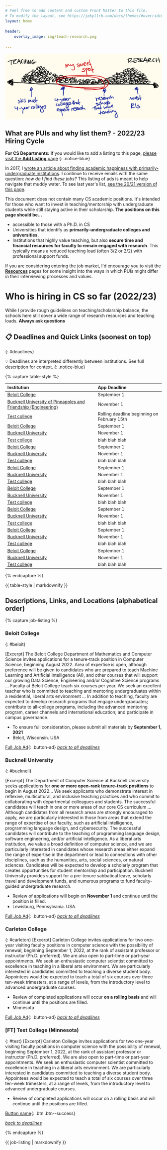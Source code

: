 ```yaml
---
# Feel free to add content and custom Front Matter to this file.
# To modify the layout, see https://jekyllrb.com/docs/themes/#overriding-theme-defaults
layout: home

header: 
    overlay_image: img/teach-research.png

---
```

![continuum of teaching and research](img/teach-research.png)



## What are PUIs and why list them? - 2022/23 Hiring Cycle

**For CS Departments:** If you would like to add a listing to this page, [please visit the **Add Listing** page](guide.html)
{: .notice-blue}

In 2017, I [wrote an article about finding academic happiness with primarily-undergraduate institutions](https://medium.com/bucknell-hci/the-jobs-i-didnt-see-my-misconceptions-of-the-academic-job-market-9cb98b057422). I continue to receive emails with the same  question: _how do I find these jobs?_ This listing of ads is meant to help navigate that muddy water. To see last year's list, [see the 20/21 version of this page](index-20.html).

This document does not contain many CS academic positions. It's intended for those who want to invest in teaching/mentorship with undergraduate students while still staying active in their scholarship. **The positions on this page should be...**
- accessible to those with a Ph.D. in CS
- Universities that identify as **primarily-undergraduate colleges and universities**.
- Institutions that highly value teaching, but also **secure time and financial resources for faculty to remain engaged with research**. This typically means a reduced teaching load (often 3/2 or 2/2) with professional support funds.

If you are considering entering the job market, I'd encourage you to visit the [**Resources**](resources.html) pages for some insight into the ways in which PUIs might differ in their interviewing processes and values.


# Who is hiring in CS so far (2022/23)

While I provide rough guidelines on teaching/scholarship balance, the schools here still cover a wide range of research resources and teaching loads. **Always ask questions**


## 📋 Deadlines and Quick Links (soonest on top)
{: #deadlines}

💡 Deadlines are interpreted differently between institutions. See full description for context. 
{: .notice-blue}

{% capture table-style %}

| Institution | App Deadline |
| :----       | :---       |
| [Beloit College](#beloit)         | September 1 |
| [Bucknell University of Pineapples and Friendship (Engineering)](#bucknell)  | November 1 |
| [Test college](#test)             | Rolling deadline beginning on February 15th  |
| [Beloit College](#beloit)         | September 1 |
| [Bucknell University](#bucknell)  | November 1 |
| [Test college](#test)             | blah blah blah  |
| [Beloit College](#beloit)         | September 1 |
| [Bucknell University](#bucknell)  | November 1 |
| [Test college](#test)             | blah blah blah  |
| [Beloit College](#beloit)         | September 1 |
| [Bucknell University](#bucknell)  | November 1 |
| [Test college](#test)             | blah blah blah  |
| [Beloit College](#beloit)         | September 1 |
| [Bucknell University](#bucknell)  | November 1 |
| [Test college](#test)             | blah blah blah  |
| [Beloit College](#beloit)         | September 1 |
| [Bucknell University](#bucknell)  | November 1 |
| [Test college](#test)             | blah blah blah  |
| [Beloit College](#beloit)         | September 1 |
| [Bucknell University](#bucknell)  | November 1 |
| [Test college](#test)             | blah blah blah  |
| [Beloit College](#beloit)         | September 1 |
| [Bucknell University](#bucknell)  | November 1 |
| [Test college](#test)             | blah blah blah  |

{% endcapture %}

<div class="styled-table"> {{ table-style | markdownify }} </div>






<link rel="stylesheet" href="cspui.css">

## Descriptions, Links, and Locations (alphabetical order)

{% capture job-listing %}

### Beloit College 
{: #beloit}

[Excerpt] The Beloit College Department of Mathematics and Computer Science invites applications for a tenure-track position in Computer Science, beginning August 2022. Area of expertise is open, although preference will be given to candidates who are prepared to teach Machine Learning and Artificial Intelligence (AI), and other courses that will support our growing Data Science, Engineering and/or Cognitive Science programs ... Faculty at Beloit College teach six courses per year. We seek an excellent teacher who is committed to teaching and mentoring undergraduates within a residential, liberal arts environment ... In addition to teaching, faculty are expected to develop research programs that engage undergraduates; contribute to all-college programs, including the advanced mentoring program, career channels and international education; and participate in campus governance.

- To ensure full consideration, please submit all materials by **September 1, 2021**
- Beloit, Wisconsin. USA

[Full Job Ad](https://www.beloit.edu/live/profiles/5190-assistant-professor-of-computer-science){: .button-ad} 
[_back to all deadlines_](#deadlines)

### Bucknell University 
{: #bucknell}

[Excerpt] The Department of Computer Science at Bucknell University seeks applications for **one or more open-rank tenure-track positions** to begin in August 2022... We seek applicants who demonstrate interest in reflexive, multicultural, and inclusive teaching practices and who commit to collaborating with departmental colleagues and students. The successful candidates will teach in one or more areas of our core CS curriculum ... Although candidates from all research areas are strongly encouraged to apply, we are particularly interested in those from areas that extend the range of expertise of our faculty, such as artificial intelligence, programming language design, and cybersecurity. The successful candidates will contribute to the teaching of programming language design, software engineering, and/or artificial intelligence. As a liberal arts institution, we value a broad definition of computer science, and we are particularly interested in candidates whose research areas either expand the range of expertise in the department or lead to connections with other disciplines, such as the humanities, arts, social sciences, or natural sciences. Candidates will be expected to develop a scholarly program that creates opportunities for student mentorship and participation. Bucknell University provides support for a pre-tenure sabbatical leave, scholarly travel and development funds, and numerous programs to fund faculty-guided undergraduate research.

- Review of applications will begin on **November 1** and continue until the position is filled.
- Lewisburg, Pennsylvania. USA.

[Full Job Ad](https://jobs.bucknell.edu/en-us/job/496858/tenuretrack-faculty-computer-science){: .button-ad} 
[_back to all deadlines_](#deadlines)


### Carleton College 
{: #carleton}
[Excerpt] Carleton College invites applications for two one-year visiting faculty positions in computer science with the possibility of renewal, beginning September 1, 2022, at the rank of assistant professor or instructor (Ph.D. preferred). We are also open to part-time or part-year appointments.  We seek an enthusiastic computer scientist committed to excellence in teaching in a liberal arts environment. We are particularly interested in candidates committed to teaching a diverse student body. Appointees would be expected to teach a total of six courses over three ten-week trimesters, at a range of levels, from the introductory level to advanced undergraduate courses.

- Review of completed applications will occur **on a rolling basis** and will continue until the positions are filled.
- Minnesota

[Full Job Ad](https://careers.carleton.edu/en-us/job/492813/visiting-assistant-professor-of-computer-science){: .button-ad} 
[_back to all deadlines_](#deadlines)


### [FT] Test College (Minnesota)
{: #test}
[Excerpt] Carleton College invites applications for two one-year visiting faculty positions in computer science with the possibility of renewal, beginning September 1, 2022, at the rank of assistant professor or instructor (Ph.D. preferred). We are also open to part-time or part-year appointments.  We seek an enthusiastic computer scientist committed to excellence in teaching in a liberal arts environment. We are particularly interested in candidates committed to teaching a diverse student body. Appointees would be expected to teach a total of six courses over three ten-week trimesters, at a range of levels, from the introductory level to advanced undergraduate courses.
- Review of completed applications will occur on a rolling basis and will continue until the positions are filled.

[Button name](https://careers.carleton.edu/en-us/job/492813/visiting-assistant-professor-of-computer-science){: .btn .btn--success}


_[back to deadlines](#deadlines)_


{% endcapture %}


<div class="jobs"> {{ job-listing | markdownify }} </div>
